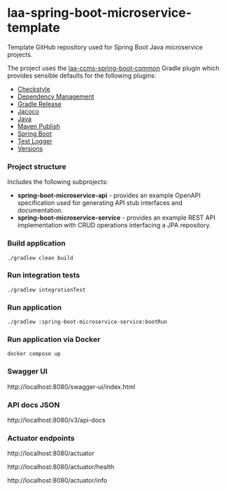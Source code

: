 # laa-spring-boot-microservice-template

Template GitHub repository used for Spring Boot Java microservice projects.

The project uses the [laa-ccms-spring-boot-common](https://github.com/ministryofjustice/laa-ccms-spring-boot-common) Gradle plugin which provides
sensible defaults for the following plugins:

- [Checkstyle](https://docs.gradle.org/current/userguide/checkstyle_plugin.html)
- [Dependency Management](https://plugins.gradle.org/plugin/io.spring.dependency-management)
- [Gradle Release](https://github.com/researchgate/gradle-release)
- [Jacoco](https://docs.gradle.org/current/userguide/jacoco_plugin.html)
- [Java](https://docs.gradle.org/current/userguide/java_plugin.html)
- [Maven Publish](https://docs.gradle.org/current/userguide/publishing_maven.html)
- [Spring Boot](https://plugins.gradle.org/plugin/org.springframework.boot)
- [Test Logger](https://github.com/radarsh/gradle-test-logger-plugin)
- [Versions](https://github.com/ben-manes/gradle-versions-plugin)

### Project structure
Includes the following subprojects:
- **spring-boot-microservice-api** - provides an example OpenAPI specification used for generating API stub interfaces and documentation.
- **spring-boot-microservice-service** - provides an example REST API implementation with CRUD operations interfacing a JPA repository.

### Build application
`./gradlew clean build`

### Run integration tests
`./gradlew integrationTest`

### Run application
`./gradlew :spring-boot-microservice-service:bootRun`

### Run application via Docker
`docker compose up`

### Swagger UI
http://localhost:8080/swagger-ui/index.html

### API docs JSON
http://localhost:8080/v3/api-docs

### Actuator endpoints
http://localhost:8080/actuator

http://localhost:8080/actuator/health

http://localhost:8080/actuator/info



